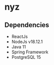 # nyz


## Dependencies
<ul>
  <li>ReactJs</li>
  <li>NodeJs v18.12.1</li>
  <li>Java 11</li>
  <li>Spring Framework</li>
  <li>PostgreSQL 15</li>
</ul>
